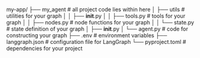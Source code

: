 my-app/
├── my_agent # all project code lies within here
│   ├── utils # utilities for your graph
│   │   ├── __init__.py
│   │   ├── tools.py # tools for your graph
│   │   ├── nodes.py # node functions for your graph
│   │   └── state.py # state definition of your graph
│   ├── __init__.py
│   └── agent.py # code for constructing your graph
├── .env # environment variables
├── langgraph.json  # configuration file for LangGraph
└── pyproject.toml # dependencies for your project

